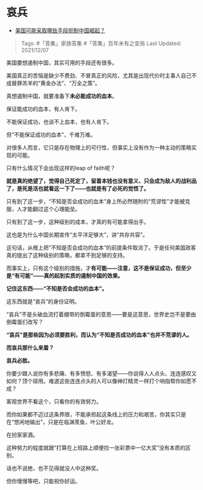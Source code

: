 # 哀兵

- [美国可能采取哪些手段扼制中国崛起？](https://www.zhihu.com/question/30828614/answer/2259195849)

>Tags: #「答集」家族答集 #「答集」百年未有之变局 
>Last Updated: 2021/12/07

美国要想遏制中国，其实可用的手段还有很多。

美国真正的苦恼是缺少不费劲、不冒真正的风险，尤其是出现代价时主事人自己不成替罪羔羊的“黄金办法”、“万全之策”。

真想遏制中国，就要准备下**未必能成功的血本**。

保证能成功的血本，有人肯下。

不能保证成功，也谈不上血本，也有人肯下。

但“不能保证成功的血本”，千难万难。

对很多人而言，它只是存在物理上的可行性，但事实上没有作为一种主动的策略实现的可能。

只有什么情况下会出现这样的leap of faith呢？

**就是真的绝望了，觉得自己死定了，留着本钱也没有意义、只会成为敌人的战利品了，是死是活也就看这一下了——也就是有了必死的觉悟了。**

只有到了这一步，“不知是否会成功的血本”身上所必然随附的“荒谬性”才能被克服，人才能翻过这个心理能垒。

只有到了这一步，这种级别的成本，才真的有可能拿得出手。

这也是为什么中国长期宣传“太平洋足够大”，讲“共存共容”。

这句话，从根上把“不知是否会成功的血本”的前提条件取消了。于是任何美国政客真的提出了这种级别的策略，都拿不到足够的支持。

而事实上，只有这个级别的措施，才**有可能——注意，这不是保证成功，但至少是“有可能”——真的起到实质的遏制中国的效果。**

**记住这东西——“不知是否会成功的血本”。**

这东西就是“哀兵”的身份证明。

“哀兵”不是头破血流打着绷带的倒霉蛋的意思——要是这意思，世界史岂不是要由倒霉蛋们改写？

**“哀兵”是那些因为必须要胜利，而认为“不知是否成功的血本”也并不荒谬的人。**

**而哀兵那什么来着？**

**哀兵必胜。**

  

你要少跟人说你有多悲痛、有多愤怒、有多渴望——你说得人人点头、连连感叹又如何？顶个球用。难道这些连连点头的人可以像神灯精灵一样打个响指帮你如愿不成？

客观世界不看这个，只看你的有效努力。

而你如果都不迈过这条界限，不能承担起这条线上的压力和艰苦，你其实只是在“悠闲地输出”，只是在临渊羡鱼，叶公好龙。

在扮家家酒。

这种努力的程度就跟“打算在上班路上顺便捡一张彩票中一亿大奖”没有本质的区别。

话也不说绝，也不见得就没人中这种奖。

但你慢慢等吧，只能祝你好运。